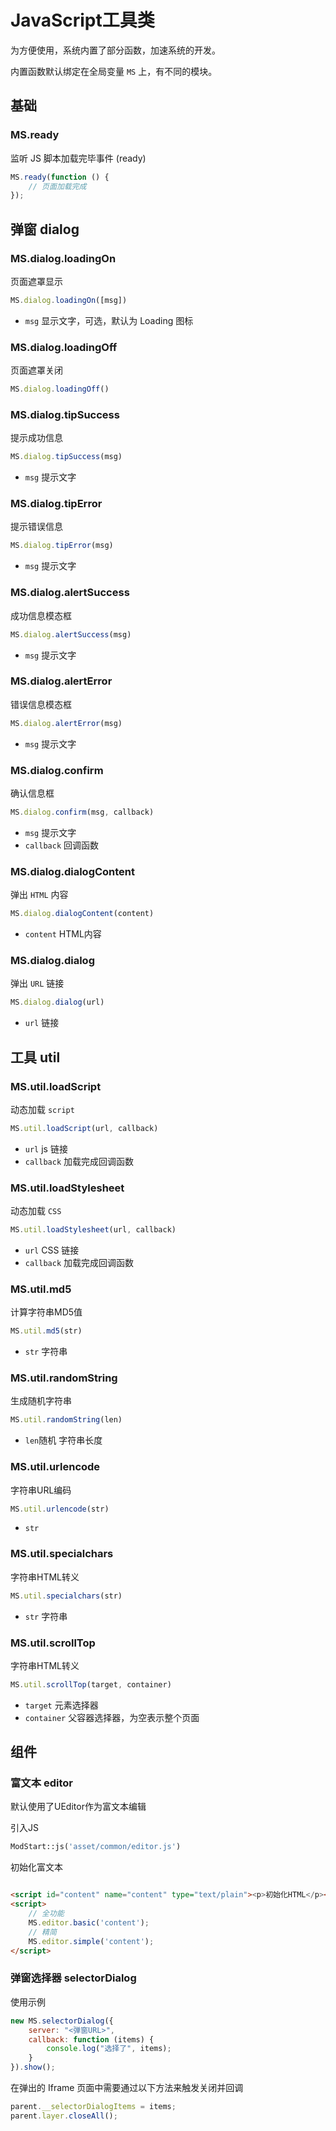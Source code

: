 # JavaScript工具类

为方便使用，系统内置了部分函数，加速系统的开发。

内置函数默认绑定在全局变量 `MS` 上，有不同的模块。

## 基础

### MS.ready

监听 JS 脚本加载完毕事件 (ready)

```js
MS.ready(function () {
    // 页面加载完成
});
```

## 弹窗 dialog

### MS.dialog.loadingOn

页面遮罩显示

```js
MS.dialog.loadingOn([msg])
```

- `msg` 显示文字，可选，默认为 Loading 图标

### MS.dialog.loadingOff

页面遮罩关闭

```js
MS.dialog.loadingOff()
```

### MS.dialog.tipSuccess

提示成功信息

```js
MS.dialog.tipSuccess(msg)
```

- `msg` 提示文字

### MS.dialog.tipError

提示错误信息

```js
MS.dialog.tipError(msg)
```

- `msg` 提示文字

### MS.dialog.alertSuccess

成功信息模态框

```js
MS.dialog.alertSuccess(msg)
```

- `msg` 提示文字

### MS.dialog.alertError

错误信息模态框

```js
MS.dialog.alertError(msg)
```

- `msg` 提示文字

### MS.dialog.confirm

确认信息框

```js
MS.dialog.confirm(msg, callback)
```

- `msg` 提示文字
- `callback` 回调函数

### MS.dialog.dialogContent

弹出 `HTML` 内容

```js
MS.dialog.dialogContent(content)
```

- `content` HTML内容

### MS.dialog.dialog

弹出 `URL` 链接

```js
MS.dialog.dialog(url)
```

- `url` 链接

## 工具 util

### MS.util.loadScript

动态加载 `script`

```js
MS.util.loadScript(url, callback)
```

- `url` js 链接
- `callback` 加载完成回调函数

### MS.util.loadStylesheet

动态加载 `CSS`

```js
MS.util.loadStylesheet(url, callback)
```

- `url` CSS 链接
- `callback` 加载完成回调函数

### MS.util.md5

计算字符串MD5值

```js
MS.util.md5(str)
```

- `str` 字符串

### MS.util.randomString

生成随机字符串

```js
MS.util.randomString(len)
```

- `len`随机 字符串长度

### MS.util.urlencode

字符串URL编码

```js
MS.util.urlencode(str)
```

- `str`

### MS.util.specialchars

字符串HTML转义

```js
MS.util.specialchars(str)
```

- `str` 字符串

### MS.util.scrollTop

字符串HTML转义

```js
MS.util.scrollTop(target, container)
```

- `target` 元素选择器
- `container` 父容器选择器，为空表示整个页面

## 组件

### 富文本 editor

默认使用了UEditor作为富文本编辑

引入JS

```php
ModStart::js('asset/common/editor.js')
```

初始化富文本

```html

<script id="content" name="content" type="text/plain"><p>初始化HTML</p></script>
<script>
    // 全功能
    MS.editor.basic('content');
    // 精简
    MS.editor.simple('content');
</script>
```

### 弹窗选择器 selectorDialog

使用示例

```js
new MS.selectorDialog({
    server: "<弹窗URL>",
    callback: function (items) {
        console.log("选择了", items);
    }
}).show();
```

在弹出的 Iframe 页面中需要通过以下方法来触发关闭并回调

```js
parent.__selectorDialogItems = items;
parent.layer.closeAll();
```
